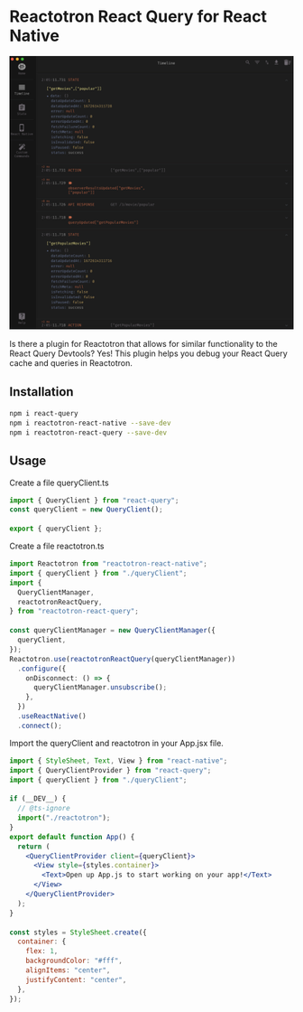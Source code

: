 # Reactotron React Query for React Native

![Screenshot](reactotron.png)

Is there a plugin for Reactotron that allows for similar functionality to the React Query Devtools? Yes! This plugin helps you debug your React Query cache and queries in Reactotron.

## Installation

```bash
npm i react-query
npm i reactotron-react-native --save-dev
npm i reactotron-react-query --save-dev
```

## Usage

Create a file queryClient.ts

```typescript
import { QueryClient } from "react-query";
const queryClient = new QueryClient();

export { queryClient };
```

Create a file reactotron.ts

```typescript
import Reactotron from "reactotron-react-native";
import { queryClient } from "./queryClient";
import {
  QueryClientManager,
  reactotronReactQuery,
} from "reactotron-react-query";

const queryClientManager = new QueryClientManager({
  queryClient,
});
Reactotron.use(reactotronReactQuery(queryClientManager))
  .configure({
    onDisconnect: () => {
      queryClientManager.unsubscribe();
    },
  })
  .useReactNative()
  .connect();

```


Import the queryClient and reactotron in your App.jsx file.

```jsx
import { StyleSheet, Text, View } from "react-native";
import { QueryClientProvider } from "react-query";
import { queryClient } from "./queryClient";

if (__DEV__) {
  // @ts-ignore
  import("./reactotron");
}
export default function App() {
  return (
    <QueryClientProvider client={queryClient}>
      <View style={styles.container}>
        <Text>Open up App.js to start working on your app!</Text>
      </View>
    </QueryClientProvider>
  );
}

const styles = StyleSheet.create({
  container: {
    flex: 1,
    backgroundColor: "#fff",
    alignItems: "center",
    justifyContent: "center",
  },
});

```

